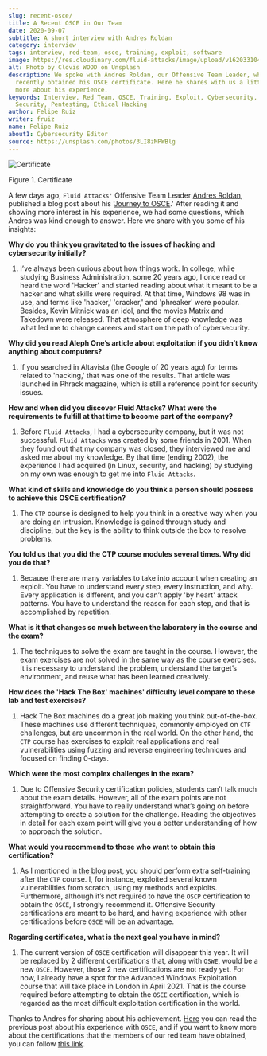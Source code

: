 ```yaml
---
slug: recent-osce/
title: A Recent OSCE in Our Team
date: 2020-09-07
subtitle: A short interview with Andres Roldan
category: interview
tags: interview, red-team, osce, training, exploit, software
image: https://res.cloudinary.com/fluid-attacks/image/upload/v1620331047/blog/recent-osce/cover_qrhc7w.webp
alt: Photo by Clovis WOOD on Unsplash
description: We spoke with Andres Roldan, our Offensive Team Leader, who
  recently obtained his OSCE certificate. Here he shares with us a little
  more about his experience.
keywords: Interview, Red Team, OSCE, Training, Exploit, Cybersecurity,
  Security, Pentesting, Ethical Hacking
author: Felipe Ruiz
writer: fruiz
name: Felipe Ruiz
about1: Cybersecurity Editor
source: https://unsplash.com/photos/3LI8zMPWBlg
---
```


<div class="imgblock">

![Certificate](https://res.cloudinary.com/fluid-attacks/image/upload/v1620331047/blog/recent-osce/certificate_cwrj6y.webp)

<div class="title">

Figure 1. Certificate

</div>

</div>

A few days ago, `Fluid Attacks'` Offensive Team Leader [Andres
Roldan](../authors/andres-roldan/), published a blog post about his
'[Journey to OSCE](../osce-journey/).' After reading it and showing more
interest in his experience, we had some questions, which Andres was kind
enough to answer. Here we share with you some of his insights:

<div class="blog-questions">

**Why do you think you gravitated to the issues of hacking and
cybersecurity initially?**

1. I’ve always been curious about how things work. In college, while
    studying Business Administration, some 20 years ago, I once read or
    heard the word 'Hacker' and started reading about what it meant to
    be a hacker and what skills were required. At that time, Windows 98
    was in use, and terms like 'hacker,' 'cracker,' and 'phreaker' were
    popular. Besides, Kevin Mitnick was an idol, and the movies Matrix
    and Takedown were released. That atmosphere of deep knowledge was
    what led me to change careers and start on the path of
    cybersecurity.

**Why did you read Aleph One’s article about exploitation if you didn’t
know anything about computers?**

1. If you searched in Altavista (the Google of 20 years ago) for terms
    related to 'hacking,' that was one of the results. That article was
    launched in Phrack magazine, which is still a reference point for
    security issues.

**How and when did you discover Fluid Attacks? What were the
requirements to fulfill at that time to become part of the company?**

1. Before `Fluid Attacks`, I had a cybersecurity company, but it was
    not successful. `Fluid Attacks` was created by some friends in 2001.
    When they found out that my company was closed, they interviewed me
    and asked me about my knowledge. By that time (ending 2002), the
    experience I had acquired (in Linux, security, and hacking) by
    studying on my own was enough to get me into `Fluid Attacks`.

**What kind of skills and knowledge do you think a person should possess
to achieve this OSCE certification?**

1. The `CTP` course is designed to help you think in a creative way
    when you are doing an intrusion. Knowledge is gained through study
    and discipline, but the key is the ability to think outside the box
    to resolve problems.

**You told us that you did the CTP course modules several times. Why did
you do that?**

1. Because there are many variables to take into account when creating
    an exploit. You have to understand every step, every instruction,
    and why. Every application is different, and you can’t apply 'by
    heart' attack patterns. You have to understand the reason for each
    step, and that is accomplished by repetition.

**What is it that changes so much between the laboratory in the course
and the exam?**

1. The techniques to solve the exam are taught in the course. However,
    the exam exercises are not solved in the same way as the course
    exercises. It is necessary to understand the problem, understand the
    target’s environment, and reuse what has been learned creatively.

**How does the 'Hack The Box' machines' difficulty level compare to
these lab and test exercises?**

1. Hack The Box machines do a great job making you think
    out-of-the-box. These machines use different techniques, commonly
    employed on `CTF` challenges, but are uncommon in the real world. On
    the other hand, the `CTP` course has exercises to exploit real
    applications and real vulnerabilities using fuzzing and reverse
    engineering techniques and focused on finding 0-days.

**Which were the most complex challenges in the exam?**

1. Due to Offensive Security certification policies, students can’t
    talk much about the exam details. However, all of the exam points
    are not straightforward. You have to really understand what’s going
    on before attempting to create a solution for the challenge. Reading
    the objectives in detail for each exam point will give you a better
    understanding of how to approach the solution.

**What would you recommend to those who want to obtain this
certification?**

1. As I mentioned in [the blog post](../osce-journey/), you should
    perform extra self-training after the `CTP` course. I, for instance,
    exploited several known vulnerabilities from scratch, using my
    methods and exploits. Furthermore, although it’s not required to
    have the `OSCP` certification to obtain the `OSCE`, I strongly
    recommend it. Offensive Security certifications are meant to be
    hard, and having experience with other certifications before `OSCE`
    will be an advantage.

**Regarding certificates, what is the next goal you have in mind?**

1. The current version of `OSCE` certification will disappear this
    year. It will be replaced by 2 different certifications that, along
    with `OSWE`, would be a new `OSCE`. However, those 2 new
    certifications are not ready yet. For now, I already have a spot for
    the Advanced Windows Exploitation course that will take place in
    London in April 2021. That is the course required before attempting
    to obtain the `OSEE` certification, which is regarded as the most
    difficult exploitation certification in the world.

</div>

Thanks to Andres for sharing about his achievement.
[Here](../osce-journey/) you can read the previous post about his
experience with `OSCE`, and if you want to know more about the
certifications that the members of our red team have obtained, you can
follow [this link](../../about-us/certifications/).
